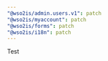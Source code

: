 ```yaml
---
"@wso2is/admin.users.v1": patch
"@wso2is/myaccount": patch
"@wso2is/forms": patch
"@wso2is/i18n": patch
---
```


Test
